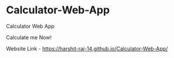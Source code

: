# Calculator-Web-App
Calculator Web App

Calculate me Now!

Website Link - https://harshit-raj-14.github.io/Calculator-Web-App/
